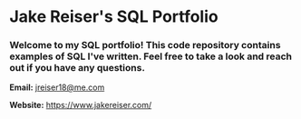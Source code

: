 # Jake Reiser's SQL Portfolio

### Welcome to my SQL portfolio! This code repository contains examples of SQL I've written. Feel free to take a look and reach out if you have any questions.

**Email:** jreiser18@me.com

**Website:** https://www.jakereiser.com/
